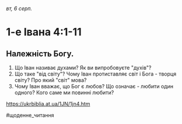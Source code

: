 
_вт, 6 серп._

# 1-е Івана 4:1-11

## Належність Богу.
1. Що Іван називає духами? Як ви випробовуєте "духів"?
2. Що таке "від світу"? Чому Іван протиставляє світ і Бога - творця світу? Про який "світ" мова?
3. Чому Іван вважає, що Бог є любов? Що означає - любити один одного? Кого саме ми повинні любити?

https://ukrbiblia.at.ua/1JN/1jn4.htm 

#щоденне_читання
